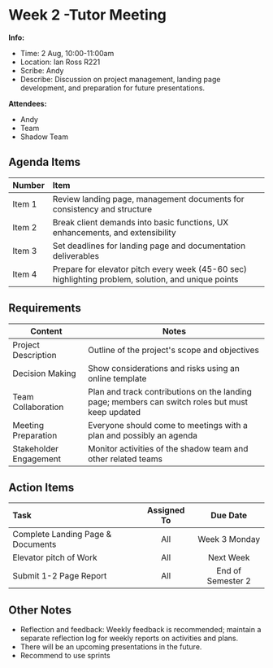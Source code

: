# Week 2 -Tutor Meeting 
**Info:**
- Time: 2 Aug, 10:00-11:00am
- Location: Ian Ross R221
- Scribe: Andy
- Describe: Discussion on project management, landing page development, and preparation for future presentations.

**Attendees:**
- Andy
- Team
- Shadow Team


## Agenda Items
|Number          |Item                                               |
|:---------------|:--------------------------------------------------|
|Item 1   |Review landing page, management documents for consistency and structure|
|Item 2   |Break client demands into basic functions, UX enhancements, and extensibility|
|Item 3   |Set deadlines for landing page and documentation deliverables|
|Item 4   |Prepare for elevator pitch every week (45-60 sec) highlighting problem, solution, and unique points|

## Requirements
| Content                 |Notes                                       |
|---------------------------|--------------------------------------------|
| Project Description    |Outline of the project's scope and objectives|
| Decision Making        |Show considerations and risks using an online template|
| Team Collaboration     |Plan and track contributions on the landing page; members can switch roles but must keep updated|
| Meeting Preparation    |Everyone should come to meetings with a plan and possibly an agenda|
| Stakeholder Engagement |Monitor activities of the shadow team and other related teams|

## Action Items
| Task                              | Assigned To |Due Date                                    |
|:----------------------------------|:-----------:|:------------------------------------------:|
| Complete Landing Page & Documents |     All     |Week 3 Monday                               |
| Elevator pitch of Work            |     All  |Next Week                                   |
| Submit 1-2 Page Report            |     All     |End of Semester 2                           |

## Other Notes
- Reflection and feedback: Weekly feedback is recommended; maintain a separate reflection log for weekly reports on activities and plans.
- There will be an upcoming presentations in the future. 
- Recommend to use sprints